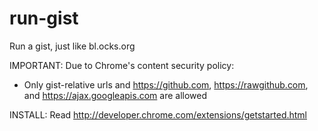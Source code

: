run-gist
========

Run a gist, just like bl.ocks.org

IMPORTANT: Due to Chrome's content security policy:
* Only gist-relative urls and https://github.com, https://rawgithub.com, and https://ajax.googleapis.com are allowed

INSTALL: Read http://developer.chrome.com/extensions/getstarted.html
